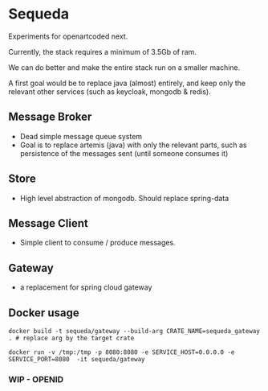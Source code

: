 # Sequeda

Experiments for openartcoded next.

Currently, the stack requires a minimum of 3.5Gb of ram. 

We can do better and make the entire stack run on a smaller machine.

A first goal would be to replace java (almost) entirely, and keep only the relevant other services (such as keycloak, mongodb & redis).

## Message Broker

- Dead simple message queue system
- Goal is to replace artemis (java) with only the relevant parts, such as persistence of the messages sent (until someone consumes it)

## Store

- High level abstraction of mongodb. Should replace spring-data

## Message Client

- Simple client to consume / produce messages.

## Gateway

- a replacement for spring cloud gateway


## Docker usage

`docker build -t sequeda/gateway --build-arg CRATE_NAME=sequeda_gateway . # replace arg by the target crate`

`docker run -v /tmp:/tmp -p 8080:8080 -e SERVICE_HOST=0.0.0.0 -e SERVICE_PORT=8080  -it sequeda/gateway`


### WIP - OPENID
